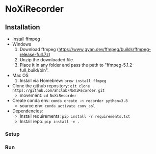# NoXiRecorder

## Installation
* Install ffmpeg
* Windows
  1. Download ffmpeg (https://www.gyan.dev/ffmpeg/builds/ffmpeg-release-full.7z)
  2. Unzip the downloaded file
  3. Place it in any folder and pass the path to "ffmpeg-5.1.2-full_build/bin".
* Mac OS
  1. Install via Homebrew: `brew install ffmpeg`
* Clone the github repository: `git clone https://github.com/ahclab/NoXiRecorder.git`
  - movement: `cd NoXiRecorder`
* Create conda env: `conda create -n recorder python=3.8`
  - source env: `conda activate conv_ssl`
* Dependencies: 
  * Install requirements: `pip install -r requirements.txt`
  * Install repo: `pip install -e .`

### Setup

### Run